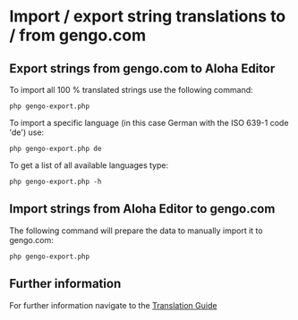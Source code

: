 # Import / export string translations to / from gengo.com


## Export strings from gengo.com to Aloha Editor

To import all 100 % translated strings use the following command:

    php gengo-export.php

To import a specific language (in this case German with the ISO 639-1 code 'de') use:

    php gengo-export.php de

To get a list of all available languages type:

    php gengo-export.php -h


## Import strings from Aloha Editor to gengo.com

The following command will prepare the data to manually import it to gengo.com:

    php gengo-export.php


## Further information

For further information navigate to the [Translation Guide](http://aloha-editor.org/guides/translations.html)
